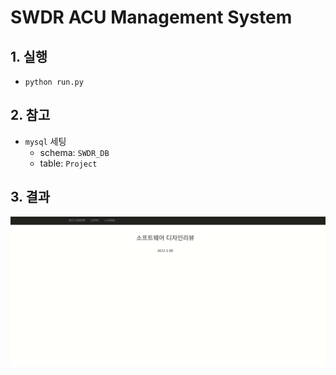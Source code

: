 # SWDR ACU Management System

## 1. 실행
- `python run.py`

## 2. 참고
- `mysql` 세팅
  - schema: `SWDR_DB`
  - table: `Project`

## 3. 결과
![gif](./swdr_system.gif)
